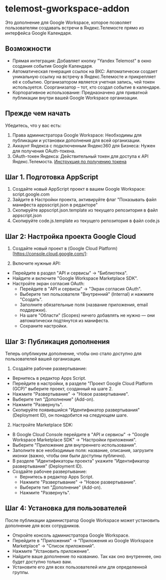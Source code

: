 # telemost-gworkspace-addon

Это дополнение для Google Workspace, которое позволяет пользователям создавать встречи в Яндекс.Телемосте прямо из интерфейса Google Календаря.

## Возможности

- Прямая интеграция: Добавляет кнопку "Yandex Telemost" в окно создания события Google Календаря.
- Автоматическая генерация ссылок на ВКС: Автоматически создает уникальную ссылку на встречу в Яндекс.Телемосте и прикрепляет её к событию. Организатором является учетная запись, чей токен используется. Соорганизатор – тот, кто создал событие в календаре.
- Корпоративное использование: Предназначено для приватной публикации внутри вашей Google Workspace организации.

## Прежде чем начать

Убедитесь, что у вас есть:

1. Права администратора Google Workspace: Необходимы для публикации и установки дополнения для всей организации.
2. Аккаунт Яндекса c подключенным Яндекс360 для Бизнеса: Нужен для получения OAuth-токена.
3. OAuth-токен Яндекса: Действительный токен для доступа к API Яндекс.Телемоста. [Инструкция по получению токена](https://yandex.ru/dev/telemost/doc/ru/access)

## Шаг 1. Подготовка AppScript

1. Создайте новый AppScript проект в вашем Google Workspace: script.google.com
2. Зайдите в Настройки проекта, активируйте флаг "Показывать файл манифеста appsscript.json в редакторе"
3. Скопируйте appscript.json.template из текущего репозитория в файл appscript.json
4. Скопируйте code.js.template из текущего репозитория в файл code.js

## Шаг 2: Настройка проекта Google Cloud

1. Создайте новый проект в (Google Cloud Platform)[https://console.cloud.google.com/]:

2. Включите нужные API:

- Перейдите в раздел "API и сервисы" -> "Библиотека".
- Найдите и включите "Google Workspace Marketplace SDK".
- Настройте экран согласия OAuth:
    - Перейдите в "API и сервисы" -> "Экран согласия OAuth".
    - Выберите тип пользователя "Внутренний" (Internal) и нажмите "Создать".
    - Заполните обязательные поля (название приложения, email поддержки).
    - На шаге "Области" (Scopes) ничего добавлять не нужно — они автоматически подтянутся из манифеста.
    - Сохраните настройки.

## Шаг 3: Публикация дополнения

Теперь опубликуем дополнение, чтобы оно стало доступно для пользователей вашей организации.

1. Создайте рабочее развертывание:

- Вернитесь в редактор Apps Script.
- Перейдите в настройки, в разделе "Проект Google Cloud Platform (GCP)" выберите проект, созданный на шаге 2.
- Нажмите "Развертывание" -> "Новое развертывание".
- Выберите тип "Дополнение" (Add-on).
- Нажмите "Развернуть".
- Скопируйте появившийся "Идентификатор развертывания" (Deployment ID), он понадобится на следующем шаге.


2. Настройте Marketplace SDK:

- В Google Cloud Console перейдите в "API и сервисы" -> "Google Workspace Marketplace SDK" -> "Настройки приложения".
- Выберите "Приложение для внутреннего использования".
- Заполните все необходимые поля: название, описания, загрузите иконки (важно, чтобы они были доступны публично).
- В разделе "Идентификаторы проекта" укажите "Идентификатор развертывания" (Deployment ID).
- Создайте рабочее развертывание:
   - Вернитесь в редактор Apps Script.
   - Нажмите "Развертывание" -> "Новое развертывание".
   - Выберите тип "Дополнение" (Add-on).
   - Нажмите "Развернуть".

## Шаг 4: Установка для пользователей

После публикации администратор Google Workspace может установить дополнение для всех сотрудников.
- Откройте консоль администратора Google Workspace.
- Перейдите в "Приложения" -> "Приложения из Google Workspace Marketplace" -> "Список приложений".
- Нажмите "Установить приложение".
- Найдите ваше дополнение по названию. Так как оно внутреннее, оно будет доступно только вам.
- Установите его для всех пользователей или для определенной группы.
